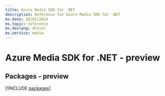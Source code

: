 ```yaml
---
title: Azure Media SDK for .NET
description: Reference for Azure Media SDK for .NET
ms.date: 10/02/2024
ms.topic: reference
ms.devlang: dotnet
ms.service: media
---
```

# Azure Media SDK for .NET - preview
## Packages - preview
[!INCLUDE [packages](media-index.md)]